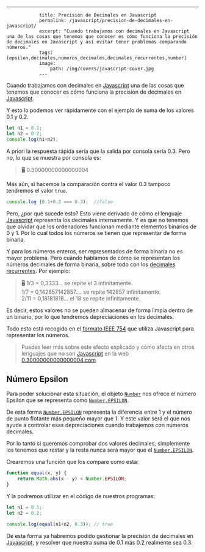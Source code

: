---
				title: Precisión de Decimales en Javascript
				permalink: /javascript/precision-de-decimales-en-javascript/
				excerpt: "Cuando trabajamos con decimales en Javascript una de las cosas que tenemos que conocer es cómo funciona la precisión de decimales en Javascript y así evitar tener problemas comparando números."
				tags: [epsilon,decimales,números_decimales,decimales_recurrentes,number]
				image:
  					path: /img/covers/javascript-cover.jpg
				---
			
Cuando trabajamos con decimales en [Javascript](https://www.manualweb.net/javascript/) una de las cosas que tenemos que conocer es cómo funciona la precisión de decimales en [Javascript](https://www.manualweb.net/javascript/).


Y esto lo podemos ver rápidamente con el ejemplo de suma de los valores 0.1 y 0.2.


```javascript
let n1 = 0.1;
let n2 = 0.2;
console.log(n1+n2);
```


A priori la respuesta rápida sería que la salida por consola sería 0.3. Pero no, lo que se muestra por consola es:


> 🖥️ 0.30000000000000004


Más aún, si hacemos la comparación contra el valor 0.3 tampoco tendremos el valor `true`.


```javascript
console.log (0.1+0.2 === 0.3);  //false
```


Pero, ¿por qué sucede esto? Esto viene derivado de cómo el lenguaje [Javascript](https://www.manualweb.net/javascript/) representa los decimales internamente. Y es que no tenemos que olvidar que los ordenadores funcionan mediante elementos binarios de 0 y 1. Por lo cual todos los números se tienen que representar de forma binaria.


Y para los números enteros, ser representados de forma binaria no es mayor problema. Pero cuando hablamos de cómo se representan los números decimales de forma binaria, sobre todo con los [decimales recurrentes](https://euclides.org/decimal-repetido/). Por ejemplo:


> 🖥️ 1/3 = 0,3333… se repite el 3 infinitamente.  
> 1/7 = 0,142857142857…. se repite 142857 infinitamente.  
> 2/11 = 0,18181818… el 18 se repite infinitamente.


Es decir, estos valores no se pueden almacenar de forma limpia dentro de un binario, por lo que tendremos depreciaciones en los decimales. 


Todo esto está recogido en el [formato IEEE 754](https://en.wikipedia.org/wiki/IEEE_754#Basic_formats) que utiliza Javascript para representar los números.


> Puedes leer más sobre este efecto explicado y cómo afecta en otros lenguajes que no son [Javascript](https://www.manualweb.net/javascript/) en la web [0.30000000000000004.com](https://0.30000000000000004.com/)


## Número Epsilon


Para poder solucionar esta situación, el objeto [`Number`](https://www.w3api.com/Javascript/Number/) nos ofrece el número Epsilon que se representa como [`Number.EPSILON`](https://www.w3api.com/Javascript/Number/EPSILON).


De esta forma [`Number.EPSILON`](https://www.w3api.com/Javascript/Number/EPSILON) representa la diferencia entre 1 y el número de punto flotante más pequeño mayor que 1. Y este valor será el que nos ayude a controlar esas depreciaciones cuando trabajemos con números decimales.


Por lo tanto si queremos comprobar dos valores decimales, simplemente los tenemos que restar y la resta nunca será mayor que el [`Number.EPSILON`](https://www.w3api.com/Javascript/Number/EPSILON).


Crearemos una función que los compare como esta:


```javascript
function equal(x, y) {
    return Math.abs(x - y) < Number.EPSILON;
}
```


Y la podremos utilizar en el código de nuestros programas:


```javascript
let n1 = 0.1;
let n2 = 0.2;

console.log(equal(n1+n2, 0.3)); // true
```


De esta forma ya habremos podido gestionar la precisión de decimales en [Javascript](https://www.manualweb.net/javascript/), y resolver que nuestra suma de 0.1 más 0.2 realmente sea 0.3.


